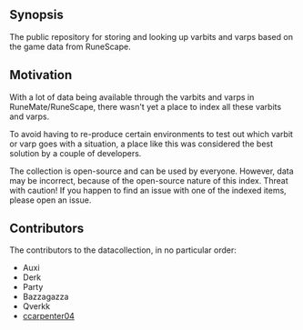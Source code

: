 ## Synopsis

The public repository for storing and looking up varbits and varps based on the game data from RuneScape. 

## Motivation

With a lot of data being available through the varbits and varps in RuneMate/RuneScape, there wasn't yet a place to index all these varbits and varps. 

To avoid having to re-produce certain environments to test out which varbit or varp goes with a situation, a place like this was considered the best solution by a couple of developers.

The collection is open-source and can be used by everyone. However, data may be incorrect, because of the open-source nature of this index. Threat with caution! If you happen to find an issue with one of the indexed items, please open an issue.
## Contributors
The contributors to the datacollection, in no particular order:

- Auxi
- Derk
- Party
- Bazzagazza
- Qverkk
- [ccarpenter04](https://github.com/ccarpenter04)
